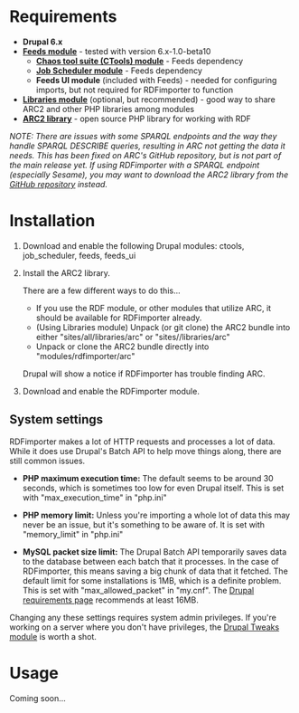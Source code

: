 Requirements
============

- **Drupal 6.x**
- **[Feeds module][feeds]** - tested with version 6.x-1.0-beta10
  - **[Chaos tool suite (CTools) module][ctools]** - Feeds dependency
  - **[Job Scheduler module][jobscheduler]** - Feeds dependency
  - **Feeds UI module** (included with Feeds) - needed for configuring imports, but not required for RDFimporter to function
- **[Libraries module][libraries]** (optional, but recommended) - good way to share ARC2 and other PHP libraries among modules
- **[ARC2 library][arc2]** - open source PHP library for working with RDF

*NOTE: There are issues with some SPARQL endpoints and the way they handle SPARQL DESCRIBE queries, resulting in ARC not getting the data it needs. This has been fixed on ARC's GitHub repository, but is not part of the main release yet. If using RDFimporter with a SPARQL endpoint (especially Sesame), you may want to download the ARC2 library from the [GitHub repository][arc_github] instead.*

[feeds]: http://drupal.org/project/feeds
[ctools]: http://drupal.org/project/ctools
[jobscheduler]: http://drupal.org/project/job_scheduler
[libraries]: http://drupal.org/project/libraries
[arc2]: http://arc.semsol.org/download
[arc_github]: https://github.com/semsol/arc2


Installation
============
1. Download and enable the following Drupal modules: ctools, job_scheduler, feeds, feeds_ui

2. Install the ARC2 library. 

   There are a few different ways to do this...
   
   - If you use the RDF module, or other modules that utilize ARC, it should be available for RDFimporter already.
   - (Using Libraries module) Unpack (or git clone) the ARC2 bundle into either "sites/all/libraries/arc" or "sites/<sitename>/libraries/arc"
   - Unpack or clone the ARC2 bundle directly into "modules/rdfimporter/arc"

   Drupal will show a notice if RDFimporter has trouble finding ARC.

3. Download and enable the RDFimporter module.
  

System settings
---------------
RDFimporter makes a lot of HTTP requests and processes a lot of data. While it does use Drupal's Batch API to help move things along, there are still common issues.

- **PHP maximum execution time:**
  The default seems to be around 30 seconds, which is sometimes too low for even Drupal itself. This is set with "max_execution_time" in "php.ini"

- **PHP memory limit:**
  Unless you're importing a whole lot of data this may never be an issue, but it's something to be aware of. It is set with "memory_limit" in "php.ini"

- **MySQL packet size limit:**
  The Drupal Batch API temporarily saves data to the database between each batch that it processes. In the case of RDFimporter, this means saving a big chunk of data that it fetched. The default limit for some installations is 1MB, which is a definite problem. This is set with "max_allowed_packet" in "my.cnf". The [Drupal requirements page][requirements] recommends at least 16MB.

[requirements]: http://drupal.org/requirements

Changing any these settings requires system admin privileges. If you're working on a server where you don't have privileges, the [Drupal Tweaks module][tweaks] is worth a shot.

[tweaks]: http://drupal.org/project/drupal_tweaks


Usage
=====
Coming soon...
